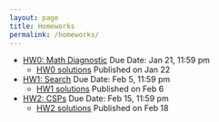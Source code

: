 ```yaml
---
layout: page
title: Homeworks
permalink: /homeworks/
---
```


* [HW0: Math Diagnostic](https://github.com/pooyanjamshidi/csce580/tree/master/homeworks/hw0)
  Due Date: Jan 21, 11:59 pm
  - [HW0 solutions](https://github.com/pooyanjamshidi/csce580/tree/master/homeworks/hw0) Published on Jan 22 
* [HW1: Search](https://github.com/pooyanjamshidi/csce580/tree/master/homeworks/hw1)
  Due Date: Feb 5, 11:59 pm
  - [HW1 solutions](https://github.com/pooyanjamshidi/csce580/tree/master/homeworks/hw1) Published on Feb 6
* [HW2: CSPs](https://github.com/pooyanjamshidi/csce580/tree/master/homeworks/hw2)
  Due Date: Feb 15, 11:59 pm
  - [HW2 solutions](https://github.com/pooyanjamshidi/csce580/tree/master/homeworks/hw2) Published on Feb 18
